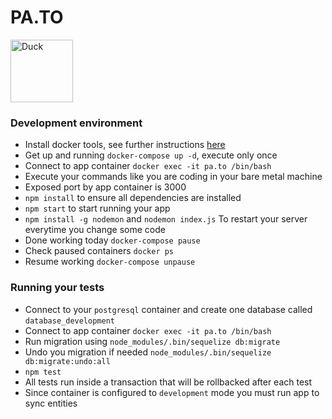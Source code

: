 # PA.TO 

<img src="http://www.clipartbest.com/cliparts/9Tz/6RB/9Tz6RBexc.png" alt="Duck" style="width: 100px; height: 100px;"/>

### Development environment

 - Install docker tools, see further instructions [here](https://www.docker.com/products/overview)
 - Get up and running `docker-compose up -d`, execute only once
 - Connect to app container `docker exec -it pa.to /bin/bash`
  - Execute your commands like you are coding in your bare metal machine
  - Exposed port by app container is 3000
  - `npm install` to ensure all dependencies are installed
  - `npm start` to start running your app
  - `npm install -g nodemon` and `nodemon index.js` To restart your server everytime you change some code
 - Done working today `docker-compose pause`
  - Check paused containers `docker ps`
 - Resume working `docker-compose unpause`
 
###  Running your tests

 - Connect to your `postgresql` container and create one database called `database_development`
 - Connect to app container `docker exec -it pa.to /bin/bash`
 - Run migration using `node_modules/.bin/sequelize db:migrate`
  - Undo you migration if needed `node_modules/.bin/sequelize db:migrate:undo:all`
 - `npm test`
  - All tests run inside a transaction that will be rollbacked after each test
  - Since container is configured to `development` mode you must run app to sync entities